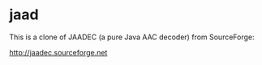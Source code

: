 jaad
====

This is a clone of JAADEC (a pure Java AAC decoder) from SourceForge:

http://jaadec.sourceforge.net

